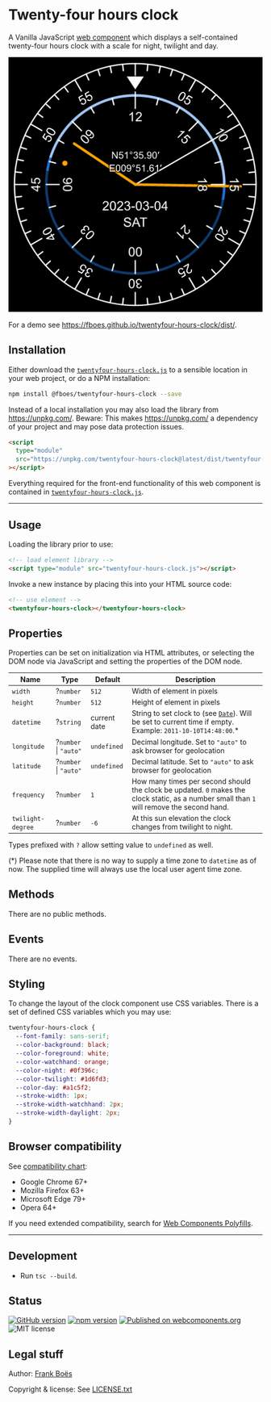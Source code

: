 # Twenty-four hours clock

A Vanilla JavaScript [web component](https://www.webcomponents.org/) which displays a self-contained twenty-four hours clock with a scale for night, twilight and day.

![](example.png)

For a demo see https://fboes.github.io/twentyfour-hours-clock/dist/.

## Installation

Either download the [`twentyfour-hours-clock.js`](twentyfour-hours-clock.js) to a sensible location in your web project, or do a NPM installation:

```bash
npm install @fboes/twentyfour-hours-clock --save
```

Instead of a local installation you may also load the library from https://unpkg.com/. Beware: This makes https://unpkg.com/ a dependency of your project and may pose data protection issues.

```html
<script
  type="module"
  src="https://unpkg.com/twentyfour-hours-clock@latest/dist/twentyfour-hours-clock.js"
></script>
```

Everything required for the front-end functionality of this web component is contained in [`twentyfour-hours-clock.js`](./dist/twentyfour-hours-clock.js).

---

## Usage

Loading the library prior to use:

```html
<!-- load element library -->
<script type="module" src="twentyfour-hours-clock.js"></script>
```

Invoke a new instance by placing this into your HTML source code:

<!--
```
<custom-element-demo>
  <template>
    <script type="module" src="https://unpkg.com/twentyfour-hours-clock@latest/dist/twentyfour-hours-clock.js"></script>
    <next-code-block></next-code-block>
  </template>
</custom-element-demo>
```
-->

```html
<!-- use element -->
<twentyfour-hours-clock></twentyfour-hours-clock>
```

## Properties

Properties can be set on initialization via HTML attributes, or selecting the DOM node via JavaScript and setting the properties of the DOM node.

| Name              | Type                  | Default      | Description                                                                                                                                                                                                 |
| ----------------- | --------------------- | ------------ | ----------------------------------------------------------------------------------------------------------------------------------------------------------------------------------------------------------- |
| `width`           | ?`number`             | `512`        | Width of element in pixels                                                                                                                                                                                  |
| `height`          | ?`number`             | `512`        | Height of element in pixels                                                                                                                                                                                 |
| `datetime`        | ?`string`             | current date | String to set clock to (see [`Date`](https://developer.mozilla.org/en-US/docs/Web/JavaScript/Reference/Global_Objects/Date/parse)). Will be set to current time if empty. Example: `2011-10-10T14:48:00`.\* |
| `longitude`       | ?`number` \| `"auto"` | `undefined`  | Decimal longitude. Set to `"auto"` to ask browser for geolocation                                                                                                                                           |
| `latitude`        | ?`number` \| `"auto"` | `undefined`  | Decimal latitude. Set to `"auto"` to ask browser for geolocation                                                                                                                                            |
| `frequency`       | ?`number`             | `1`          | How many times per second should the clock be updated. `0` makes the clock static, as a number small than `1` will remove the second hand.                                                                  |
| `twilight-degree` | ?`number`             | `-6`         | At this sun elevation the clock changes from twilight to night.                                                                                                                                             |

Types prefixed with `?` allow setting value to `undefined` as well.

(\*) Please note that there is no way to supply a time zone to `datetime` as of now. The supplied time will always use the local user agent time zone.

## Methods

There are no public methods.

## Events

There are no events.

## Styling

To change the layout of the clock component use CSS variables. There is a set of defined CSS variables which you may use:

```css
twentyfour-hours-clock {
  --font-family: sans-serif;
  --color-background: black;
  --color-foreground: white;
  --color-watchhand: orange;
  --color-night: #0f396c;
  --color-twilight: #1d6fd3;
  --color-day: #a1c5f2;
  --stroke-width: 1px;
  --stroke-width-watchhand: 2px;
  --stroke-width-daylight: 2px;
}
```

## Browser compatibility

See [compatibility chart](https://caniuse.com/#search=web%20components):

- Google Chrome 67+
- Mozilla Firefox 63+
- Microsoft Edge 79+
- Opera 64+

If you need extended compatibility, search for [Web Components Polyfills](https://www.webcomponents.org/polyfills/).

---

## Development

- Run `tsc --build`.

## Status

[![GitHub version](https://badge.fury.io/gh/fboes%2Ftwentyfour-hours-clock.svg)](https://badge.fury.io/gh/fboes%2Ftwentyfour-hours-clock)
[![npm version](https://badge.fury.io/js/twentyfour-hours-clock.svg)](https://badge.fury.io/js/twentyfour-hours-clock)
[![Published on webcomponents.org](https://img.shields.io/badge/webcomponents.org-published-blue.svg)](https://www.webcomponents.org/element/@fboes/twentyfour-hours-clock)
![MIT license](https://img.shields.io/github/license/fboes/twentyfour-hours-clock.svg)

## Legal stuff

Author: [Frank Boës](https://3960.org)

Copyright & license: See [LICENSE.txt](LICENSE.txt)
